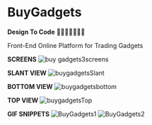 # BuyGadgets
**Design To Code** 🚀🚀🚀🚀🚀🚀🚀

Front-End
Online Platform for Trading Gadgets


**SCREENS**
![buy gadgets3screens](https://user-images.githubusercontent.com/81614588/128765977-98fec6fa-3ce6-4694-bf65-697c4d48e260.png)

**SLANT VIEW**
![buygadgetsSlant](https://user-images.githubusercontent.com/81614588/128766743-e2cee2d9-582b-45da-9e78-cbdbb50da64e.png)

**BOTTOM VIEW**
![buygadgetsbottom](https://user-images.githubusercontent.com/81614588/128766768-0a8449c3-2c2f-47b0-94e6-29e5f62f4cef.png)

**TOP VIEW**
![buygadgetsTop](https://user-images.githubusercontent.com/81614588/128766777-de1d6f83-b731-4c74-8a36-1cc234a10c53.png)

**GIF SNIPPETS**
![BuyGadgets1](https://user-images.githubusercontent.com/81614588/128765505-c125d09b-32fa-4217-b68f-b60847052376.gif)
![BuyGadgets2](https://user-images.githubusercontent.com/81614588/128765659-846e6f9c-b748-43fe-98ad-daf55afe792f.gif)


